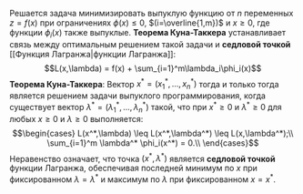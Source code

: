 Решается задача минимизировать выпуклую функцию от $n$ переменных $z = f(x)$ при ограничениях $\phi(x) \leq 0$, $(i=\overline{1,m})$ и $x \geq 0$, где функции $\phi_i(x)$ также выпуклые. **Теорема Куна-Таккера** устанавливает связь между оптимальным решением такой задачи и **седловой точкой** [[Функция Лагранжа|функции Лагранжа]]:$$L(x,\lambda) = f(x) + \sum_{i=1}^m\lambda_i\phi_i(x)$$**Теорема Куна-Таккера**:
Вектор $x^*=(x_1^*,...,x_n^*)$ тогда и только тогда является решением задачи выпуклого программирования, когда существует вектор $\lambda^*=(\lambda_1^*,...,\lambda_n^*)$ такой, что при $x^* \geq 0$ и $\lambda^* \geq 0$ для любых $x \geq 0$ и $\lambda \geq 0$ выполняется:$$\begin{cases}
L(x^*,\lambda) \leq L(x^*,\lambda^*) \leq L(x,\lambda^*);\\
\sum_{i=1}^m \lambda^* \phi_i(x^*) = 0.\\
\end{cases}$$Неравенство  означает, что точка $(x^*,\lambda^*)$ является **седловой точкой** функции Лагранжа, обеспечивая последней минимум по $x$ при фиксированном $\lambda = \lambda^*$ и максимум по $\lambda$ при фиксированном $x = x^*$.